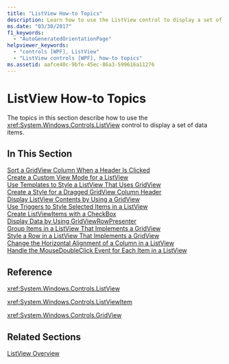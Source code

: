 ```yaml
---
title: "ListView How-to Topics"
description: Learn how to use the ListView control to display a set of data items in a Windows Presentation Foundation (WPF) application.
ms.date: "03/30/2017"
f1_keywords: 
  - "AutoGeneratedOrientationPage"
helpviewer_keywords: 
  - "controls [WPF], ListView"
  - "ListView controls [WPF], how-to topics"
ms.assetid: aafce40c-9bfe-45ec-86a3-599616a11276
---
```

# ListView How-to Topics
The topics in this section describe how to use the <xref:System.Windows.Controls.ListView> control to display a set of data items.  
  
## In This Section  
 [Sort a GridView Column When a Header Is Clicked](how-to-sort-a-gridview-column-when-a-header-is-clicked.md)  
 [Create a Custom View Mode for a ListView](how-to-create-a-custom-view-mode-for-a-listview.md)  
 [Use Templates to Style a ListView That Uses GridView](how-to-use-templates-to-style-a-listview-that-uses-gridview.md)  
 [Create a Style for a Dragged GridView Column Header](how-to-create-a-style-for-a-dragged-gridview-column-header.md)  
 [Display ListView Contents by Using a GridView](how-to-display-listview-contents-by-using-a-gridview.md)  
 [Use Triggers to Style Selected Items in a ListView](how-to-use-triggers-to-style-selected-items-in-a-listview.md)  
 [Create ListViewItems with a CheckBox](how-to-create-listviewitems-with-a-checkbox.md)  
 [Display Data by Using GridViewRowPresenter](how-to-display-data-by-using-gridviewrowpresenter.md)  
 [Group Items in a ListView That Implements a GridView](how-to-group-items-in-a-listview-that-implements-a-gridview.md)  
 [Style a Row in a ListView That Implements a GridView](how-to-style-a-row-in-a-listview-that-implements-a-gridview.md)  
 [Change the Horizontal Alignment of a Column in a ListView](how-to-change-the-horizontal-alignment-of-a-column-in-a-listview.md)  
 [Handle the MouseDoubleClick Event for Each Item in a ListView](how-to-handle-the-mousedoubleclick-event-for-each-item-in-a-listview.md)  
  
## Reference  
 <xref:System.Windows.Controls.ListView>  
  
 <xref:System.Windows.Controls.ListViewItem>  
  
 <xref:System.Windows.Controls.GridView>  
  
## Related Sections  
 [ListView Overview](listview-overview.md)
